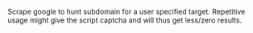 
Scrape google to hunt subdomain for a user specified target.
Repetitive usage might give the script captcha and will thus get less/zero results.

